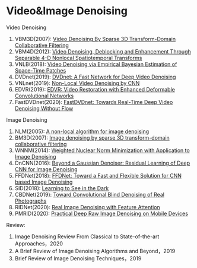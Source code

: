 # Video&Image Denoising

Video Denoising  
1. VBM3D(2007): [Video Denoising By Sparse 3D Transform-Domain Collaborative Filtering](https://webpages.tuni.fi/foi/GCF-BM3D/VBM3D_EUSIPCO_2007.pdf)  
2. VBM4D(2012): [Video Denoising, Deblocking and Enhancement Through Separable 4-D Nonlocal Spatiotemporal Transforms](https://webpages.tuni.fi/foi/papers/VBM4D-TIP-2cols.pdf)  
3. VNLB(2018): [Video Denoising via Empirical Bayesian Estimation of Space-Time Patches](https://github.com/pariasm/vnlb)  
4. DVDnet(2019): [DVDnet: A Fast Network for Deep Video Denoising](https://arxiv.org/abs/1906.11890)  
5. VNLnet(2019): [Non-Local Video Denoising by CNN](https://arxiv.org/abs/1811.12758)  
6. EDVR(2019): [EDVR: Video Restoration with Enhanced Deformable Convolutional Networks](https://arxiv.org/abs/1905.02716)  
7. FastDVDnet(2020): [FastDVDnet: Towards Real-Time Deep Video Denoising Without Flow](https://arxiv.org/abs/1907.01361) 


Image Denoising  
1. NLM(2005): [A non-local algorithm for image denoising](https://my.eng.utah.edu/~cs7640/readings/NL-means.pdf)  
2. BM3D(2007): [Image denoising by sparse 3D transform-domain collaborative filtering](https://webpages.tuni.fi/foi/GCF-BM3D/BM3D_TIP_2007.pdf)  
3. WNNM(2014): [Weighted Nuclear Norm Minimization with Application to Image Denoising](http://www4.comp.polyu.edu.hk/~cslzhang/paper/WNNM.pdf)  
4. DnCNN(2016): [Beyond a Gaussian Denoiser: Residual Learning of Deep CNN for Image Denoising](https://arxiv.org/abs/1608.03981)  
5. FFDNet(2018): [FFDNet: Toward a Fast and Flexible Solution for CNN based Image Denoising](https://arxiv.org/abs/1710.04026)  
6. SID(2018): [Learning to See in the Dark](https://arxiv.org/abs/1805.01934)  
7. CBDNet(2019): [Toward Convolutional Blind Denoising of Real Photographs](https://arxiv.org/abs/1807.04686)  
8. RIDNet(2020): [Real Image Denoising with Feature Attention](https://arxiv.org/abs/1904.07396)  
9. PMRID(2020): [Practical Deep Raw Image Denoising on Mobile Devices](https://arxiv.org/abs/2010.06935)

Review:  
1. Image Denoising Review From Classical to State-of-the-art Approaches，2020  
2. A Brief Review of Image Denoising Algorithms and Beyond，2019  
3. Brief Review of Image Denoising Techniques，2019  

